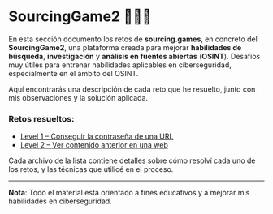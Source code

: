 # SourcingGame2 🕵️‍♂️🔎

En esta sección documento los retos de **sourcing.games**, en concreto del **SourcingGame2**, una plataforma creada para mejorar **habilidades de búsqueda**, **investigación** y **análisis en fuentes abiertas** (**OSINT**). Desafíos muy útiles para entrenar habilidades aplicables en ciberseguridad, especialmente en el ámbito del OSINT.

Aquí encontrarás una descripción de cada reto que he resuelto, junto con mis observaciones y la solución aplicada.

### Retos resueltos:

- [Level 1 – Conseguir la contraseña de una URL](./Level01.md)
- [Level 2 – Ver contenido anterior en una web](./Level02.md)



Cada archivo de la lista contiene detalles sobre cómo resolví cada uno de los retos, y las técnicas que utilicé en el proceso.

---

**Nota**: Todo el material está orientado a fines educativos y a mejorar mis habilidades en ciberseguridad.
